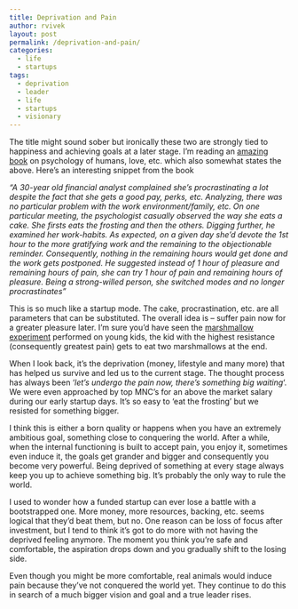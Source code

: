 ```yaml
---
title: Deprivation and Pain
author: rvivek
layout: post
permalink: /deprivation-and-pain/
categories:
  - life
  - startups
tags:
  - deprivation
  - leader
  - life
  - startups
  - visionary
---
```

The title might sound sober but ironically these two are strongly tied to happiness and achieving goals at a later stage. I’m reading an <a href="http://www.amazon.com/Road-Less-Travelled-Psychology-Traditional/dp/0684847248" target="_blank">amazing book</a> on psychology of humans, love, etc. which also somewhat states the above. Here’s an interesting snippet from the book

*“A 30-year old financial analyst complained she’s procrastinating a lot despite the fact that she gets a good pay, perks, etc. Analyzing, there was no particular problem with the work environment/family, etc. On one particular meeting, the psychologist casually observed the way she eats a cake. She firsts eats the frosting and then the others. Digging further, he examined her work-habits. As expected, on a given day she’d devote the 1st hour to the more gratifying work and the remaining to the objectionable reminder. Consequently, nothing in the remaining hours would get done and the work gets postponed. He suggested instead of 1 hour of pleasure and remaining hours of pain, she can try 1 hour of pain and remaining hours of pleasure. Being a strong-willed person, she switched modes and no longer procrastinates”*

This is so much like a startup mode. The cake, procrastination, etc. are all parameters that can be substituted. The overall idea is – suffer pain now for a greater pleasure later. I’m sure you’d have seen the <a href="http://www.youtube.com/watch?v=6EjJsPylEOY" target="_blank">marshmallow experiment</a> performed on young kids, the kid with the highest resistance (consequently greatest pain) gets to eat two marshmallows at the end.

When I look back, it’s the deprivation (money, lifestyle and many more) that has helped us survive and led us to the current stage. The thought process has always been ‘*let’s undergo the pain now, there’s something big waiting*‘. We were even approached by top MNC’s for an above the market salary during our early startup days. It’s so easy to ‘eat the frosting’ but we resisted for something bigger.

I think this is either a born quality or happens when you have an extremely ambitious goal, something close to conquering the world. After a while, when the internal functioning is built to accept pain, you enjoy it, sometimes even induce it, the goals get grander and bigger and consequently you become very powerful. Being deprived of something at every stage always keep you up to achieve something big. It’s probably the only way to rule the world.

I used to wonder how a funded startup can ever lose a battle with a bootstrapped one. More money, more resources, backing, etc. seems logical that they’d beat them, but no. One reason can be loss of focus after investment, but I tend to think it’s got to do more with not having the deprived feeling anymore. The moment you think you’re safe and comfortable, the aspiration drops down and you gradually shift to the losing side.

Even though you might be more comfortable, real animals would induce pain because they’ve not conquered the world yet. They continue to do this in search of a much bigger vision and goal and a true leader rises.